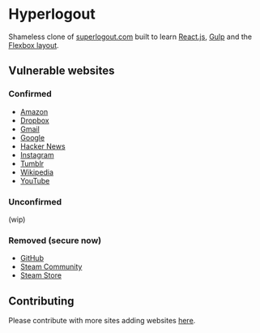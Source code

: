 # Hyperlogout

Shameless clone of [superlogout.com](superlogout.com) built to learn
[React.js](https://facebook.github.io/react/), [Gulp](http://gulpjs.com/) and the
[Flexbox layout](https://css-tricks.com/snippets/css/a-guide-to-flexbox/).

## Vulnerable websites

### Confirmed

+ [Amazon](https://www.amazon.com/)
+ [Dropbox](https://www.dropbox.com/)
+ [Gmail](https://mail.google.com/)
+ [Google](https://www.google.com/)
+ [Hacker News](https://news.ycombinator.com/news)
+ [Instagram](https://instagram.com/)
+ [Tumblr](https://www.tumblr.com/)
+ [Wikipedia](https://www.wikipedia.org/)
+ [YouTube](https://www.youtube.com/)

### Unconfirmed

(wip)

### Removed (secure now)

+ [GitHub](https://github.com/)
+ [Steam Community](http://steamcommunity.com/)
+ [Steam Store](http://store.steampowered.com/)

## Contributing

Please contribute with more sites adding websites
[here](https://github.com/thewarpaint/hyperlogout/blob/master/app/main.js#L8).
